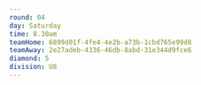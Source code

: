 ```yaml
---
round: 04
day: Saturday
time: 8.30am
teamHome: 6899d01f-4fe4-4e2b-a73b-1cbd765e99d8
teamAway: 2e27adeb-4336-46db-8abd-31e344d9fce6
diamond: 5
division: U8
---
```

